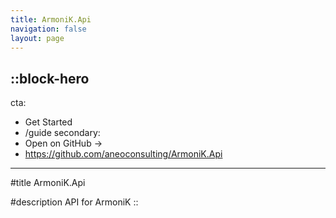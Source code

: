 ```yaml
---
title: ArmoniK.Api
navigation: false
layout: page
---
```


::block-hero
---
cta:
  - Get Started
  - /guide
secondary:
  - Open on GitHub →
  - https://github.com/aneoconsulting/ArmoniK.Api
---

#title
ArmoniK.Api

#description
API for ArmoniK
::
